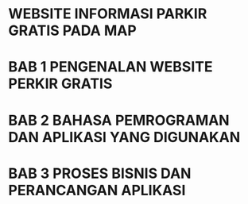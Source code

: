 # WEBSITE INFORMASI PARKIR GRATIS PADA MAP

# BAB 1 PENGENALAN WEBSITE PERKIR GRATIS

# BAB 2 BAHASA PEMROGRAMAN DAN APLIKASI YANG DIGUNAKAN

# BAB 3 PROSES BISNIS DAN PERANCANGAN APLIKASI
